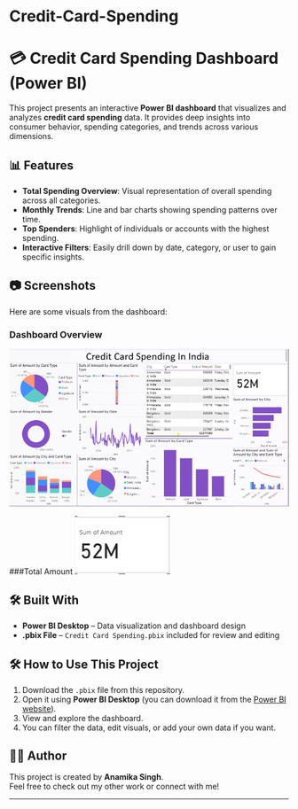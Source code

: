# Credit-Card-Spending
# 💳 Credit Card Spending Dashboard (Power BI)

This project presents an interactive **Power BI dashboard** that visualizes and analyzes **credit card spending** data. It provides deep insights into consumer behavior, spending categories, and trends across various dimensions.

## 📊 Features

- **Total Spending Overview**: Visual representation of overall spending across all categories.
- **Monthly Trends**: Line and bar charts showing spending patterns over time.
- **Top Spenders**: Highlight of individuals or accounts with the highest spending.
- **Interactive Filters**: Easily drill down by date, category, or user to gain specific insights.

## 📷 Screenshots

Here are some visuals from the dashboard:

### Dashboard Overview
![Dashboard Overview](Screenshots/CreditCardSpending.png)


###Total Amount
![Total Amount](Screenshots/Card.png)



## 🛠️ Built With

- **Power BI Desktop** – Data visualization and dashboard design
- **.pbix File** – `Credit Card Spending.pbix` included for review and editing

## 🛠 How to Use This Project

1. Download the `.pbix` file from this repository.
2. Open it using **Power BI Desktop** (you can download it from the [Power BI website](https://powerbi.microsoft.com/en-us/downloads/)).
3. View and explore the dashboard.
4. You can filter the data, edit visuals, or add your own data if you want.

   
## 🧑‍💻 Author
 
This project is created by **Anamika Singh**.  
Feel free to check out my other work or connect with me!

---


